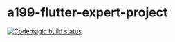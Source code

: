 # a199-flutter-expert-project
[![Codemagic build status](https://api.codemagic.io/apps/627d60c63e384eb5f285c0c0/627d60c63e384eb5f285c0bf/status_badge.svg)](https://codemagic.io/apps/627d60c63e384eb5f285c0c0/627d60c63e384eb5f285c0bf/latest_build)